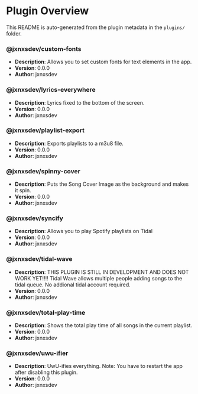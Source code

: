# Plugin Overview

This README is auto-generated from the plugin metadata in the `plugins/` folder.

### @jxnxsdev/custom-fonts

- **Description**: Allows you to set custom fonts for text elements in the app.
- **Version**: 0.0.0
- **Author**: jxnxsdev

### @jxnxsdev/lyrics-everywhere

- **Description**: Lyrics fixed to the bottom of the screen.
- **Version**: 0.0.0
- **Author**: jxnxsdev

### @jxnxsdev/playlist-export

- **Description**: Exports playlists to a m3u8 file.
- **Version**: 0.0.0
- **Author**: jxnxsdev

### @jxnxsdev/spinny-cover

- **Description**: Puts the Song Cover Image as the background and makes it spin.
- **Version**: 0.0.0
- **Author**: jxnxsdev

### @jxnxsdev/syncify

- **Description**: Allows you to play Spotify playlists on Tidal
- **Version**: 0.0.0
- **Author**: jxnxsdev

### @jxnxsdev/tidal-wave

- **Description**: THIS PLUGIN IS STILL IN DEVELOPMENT AND DOES NOT WORK YET!!!!
  Tidal Wave allows multiple people adding songs to the tidal queue. No addional tidal account required.
- **Version**: 0.0.0
- **Author**: jxnxsdev

### @jxnxsdev/total-play-time

- **Description**: Shows the total play time of all songs in the current playlist.
- **Version**: 0.0.0
- **Author**: jxnxsdev

### @jxnxsdev/uwu-ifier

- **Description**: UwU-ifies everything. Note: You have to restart the app after disabling this plugin.
- **Version**: 0.0.0
- **Author**: jxnxsdev
